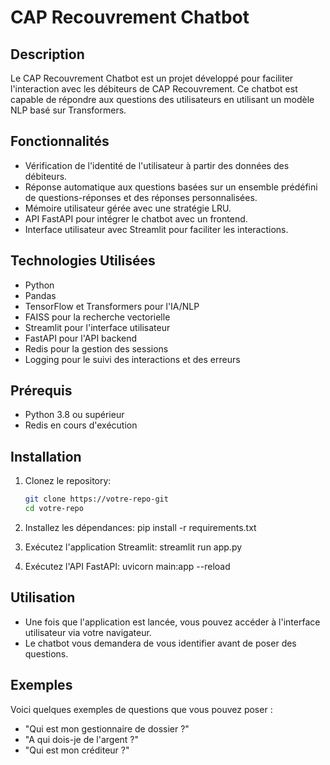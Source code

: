 # CAP Recouvrement Chatbot

## Description
Le CAP Recouvrement Chatbot est un projet développé pour faciliter l'interaction avec les débiteurs de CAP Recouvrement. Ce chatbot est capable de répondre aux questions des utilisateurs en utilisant un modèle NLP basé sur Transformers.

## Fonctionnalités
- Vérification de l'identité de l'utilisateur à partir des données des débiteurs.
- Réponse automatique aux questions basées sur un ensemble prédéfini de questions-réponses et des réponses personnalisées.
- Mémoire utilisateur gérée avec une stratégie LRU.
- API FastAPI pour intégrer le chatbot avec un frontend.
- Interface utilisateur avec Streamlit pour faciliter les interactions.

## Technologies Utilisées
- Python
- Pandas
- TensorFlow et Transformers pour l'IA/NLP
- FAISS pour la recherche vectorielle
- Streamlit pour l'interface utilisateur
- FastAPI pour l'API backend
- Redis pour la gestion des sessions
- Logging pour le suivi des interactions et des erreurs

## Prérequis
- Python 3.8 ou supérieur
- Redis en cours d'exécution

## Installation
1. Clonez le repository:
   ```bash
   git clone https://votre-repo-git
   cd votre-repo

2. Installez les dépendances:
pip install -r requirements.txt

3. Exécutez l'application Streamlit:
streamlit run app.py

4. Exécutez l'API FastAPI:
uvicorn main:app --reload

## Utilisation
- Une fois que l'application est lancée, vous pouvez accéder à l'interface utilisateur via votre navigateur.
- Le chatbot vous demandera de vous identifier avant de poser des questions.

## Exemples 
Voici quelques exemples de questions que vous pouvez poser :
- "Qui est mon gestionnaire de dossier ?"
- "A qui dois-je de l'argent ?"
- "Qui est mon créditeur ?"